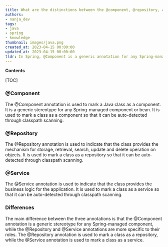 ```yaml
---
title: What are the distinctions between the @component, @repository, and @service annotations in Spring?
authors:
- nanja_dev
tags:
- java
- spring
- knowledge
thumbnail: images/java.png
created_at: 2023-04-15 00:00:00
updated_at: 2023-04-15 00:00:00
tldr: In Spring, @Component is a generic annotation for any Spring-managed component, @Repository is a stereotype annotation for data access layers and @Service is a stereotype annotation for service layers.
---
```


**Contents**

[TOC]

### @Component
The @Component annotation is used to mark a Java class as a component. It is a generic stereotype for any Spring-managed component or bean. It is used to mark a class as a component so that it can be auto-detected through classpath scanning.

### @Repository
The @Repository annotation is used to indicate that the class provides the mechanism for storage, retrieval, search, update and delete operation on objects. It is used to mark a class as a repository so that it can be auto-detected through classpath scanning.

### @Service
The @Service annotation is used to indicate that the class provides the business logic for the application. It is used to mark a class as a service so that it can be auto-detected through classpath scanning.

### Differences
The main difference between the three annotations is that the @Component annotation is a generic stereotype for any Spring-managed component, while the @Repository and @Service annotations are more specific to their roles. The @Repository annotation is used to mark a class as a repository, while the @Service annotation is used to mark a class as a service.
